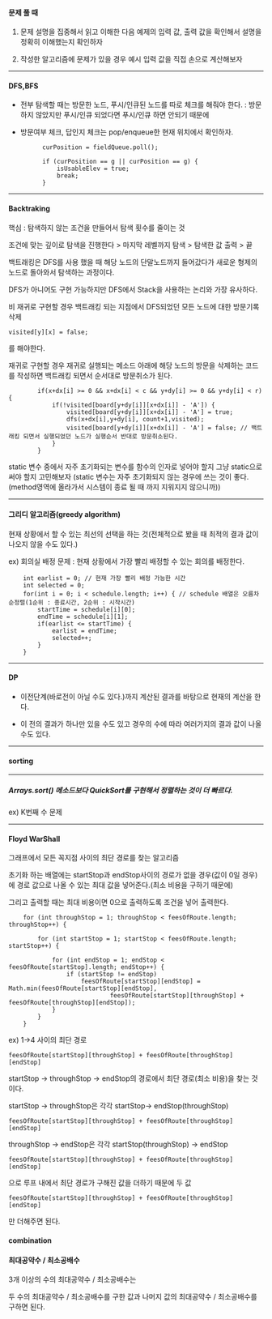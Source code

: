 #### 문제 풀 때

1. 문제 설명을 집중해서 읽고 이해한 다음 예제의 입력 값, 출력 값을 확인해서 설명을 정확히 이해했는지 확인하자

2. 작성한 알고리즘에 문제가 있을 경우 예시 입력 값을 직접 손으로 계산해보자



---

#### DFS,BFS

- 전부 탐색할 때는 방문한 노드, 푸시/인큐된 노드를 따로 체크를 해줘야 한다.
: 방문하지 않았지만 푸시/인큐 되었다면 푸시/인큐 하면 안되기 때문에

- 방문여부 체크, 답인지 체크는 pop/enqueue한 현재 위치에서 확인하자.

			curPosition = fieldQueue.poll();
			
			if (curPosition == g || curPosition == g) {
				isUsableElev = true;
				break;
			}

---

#### Backtraking

핵심 : 탐색하지 않는 조건을 만들어서 탐색 횟수를 줄이는 것

조건에 맞는 깊이로 탐색을 진행한다 > 마지막 레벨까지 탐색 > 탐색한 값 출력 > 끝

백트래킹은 DFS를 사용 했을 때 해당 노드의 단말노드까지 들어갔다가 새로운 형제의 노드로 돌아와서 탐색하는 과정이다.

DFS가 아니어도 구현 가능하지만 DFS에서 Stack을 사용하는 논리와 가장 유사하다.

비 재귀로 구현할 경우 백트래킹 되는 지점에서 DFS되었던 모든 노드에 대한
방문기록 삭제

	visited[y][x] = false;

를 해야한다.

재귀로 구현할 경우 재귀로 실행되는 메소드 아래에 해당 노드의 방문을 삭제하는 코드를 작성하면 백트래킹 되면서 순서대로 방문취소가 된다.

			if(x+dx[i] >= 0 && x+dx[i] < c && y+dy[i] >= 0 && y+dy[i] < r) {
				if(!visited[board[y+dy[i]][x+dx[i]] - 'A']) {
					visited[board[y+dy[i]][x+dx[i]] - 'A'] = true;
					dfs(x+dx[i],y+dy[i], count+1,visited);
					visited[board[y+dy[i]][x+dx[i]] - 'A'] = false; // 백트래킹 되면서 실행되었던 노드가 실행순서 반대로 방문취소된다.
				}
			}
			
static 변수 중에서 자주 초기화되는 변수를 함수의 인자로 넣어야 할지 그냥 static으로 써야 할지 고민해보자
(static 변수는 자주 초기화되지 않는 경우에 쓰는 것이 좋다.(method영역에 올라가서 시스템이 종료 될 때 까지 지워지지 않으니까)) 

---

#### 그리디 알고리즘(greedy algorithm)

현재 상황에서 할 수 있는 최선의 선택을 하는 것(전체적으로 봤을 때 최적의 결과 값이 나오지 않을 수도 있다.)

ex) 회의실 배정 문제 : 현재 상황에서 가장 빨리 배정할 수 있는 회의를 배정한다.

		int earlist = 0; // 현재 가장 빨리 배정 가능한 시간
		int selected = 0;
		for(int i = 0; i < schedule.length; i++) { // schedule 배열은 오름차순정렬(1순위 : 종료시간, 2순위 : 시작시간)
			startTime = schedule[i][0];
			endTime = schedule[i][1];
			if(earlist <= startTime) {
				earlist = endTime;
				selected++;
			}
		}
		
---

#### DP

- 이전단계(바로전이 아닐 수도 있다.)까지 계산된 결과를 바탕으로 현재의 계산을 한다.

- 이 전의 결과가 하나만 있을 수도 있고 경우의 수에 따라 여러가지의 결과 값이 나올 수도 있다.

---

#### sorting


---

##### Arrays.sort() 메소드보다 QuickSort를 구현해서 정렬하는 것이 더 빠르다.

ex) K번째 수 문제

---

#### Floyd WarShall

그래프에서 모든 꼭지점 사이의 최단 경로를 찾는 알고리즘

초기화 하는 배열에는 startStop과 endStop사이의 경로가 없을 경우(값이 0일 경우)에 경로 값으로 나올 수 있는 최대 값을 넣어준다.(최소 비용을 구하기 때문에)

그리고 출력할 때는 최대 비용이면 0으로 출력하도록 조건을 넣어 출력한다.

		for (int throughStop = 1; throughStop < feesOfRoute.length; throughStop++) {

			for (int startStop = 1; startStop < feesOfRoute.length; startStop++) {

				for (int endStop = 1; endStop < feesOfRoute[startStop].length; endStop++) {
					if (startStop != endStop)
						feesOfRoute[startStop][endStop] = Math.min(feesOfRoute[startStop][endStop],
								feesOfRoute[startStop][throughStop] + feesOfRoute[throughStop][endStop]);
				}
			}
		}
		
ex) 1->4 사이의 최단 경로
	
	feesOfRoute[startStop][throughStop] + feesOfRoute[throughStop][endStop]


startStop -> throughStop -> endStop의 경로에서 최단 경로(최소 비용)을 찾는 것이다.

startStop -> throughStop은 각각 startStop-> endStop(throughStop)

	feesOfRoute[startStop][throughStop] + feesOfRoute[throughStop][endStop]

throughStop -> endStop은 각각 startStop(throughStop) -> endStop

	feesOfRoute[startStop][throughStop] + feesOfRoute[throughStop][endStop]

 으로 루프 내에서 최단 경로가 구해진 값을 더하기 때문에 두 값
 
	feesOfRoute[startStop][throughStop] + feesOfRoute[throughStop][endStop] 
 
 만 더해주면 된다.
 
#### combination


 
#### 최대공약수 / 최소공배수
 
3개 이상의 수의 최대공약수 / 최소공배수는

두 수의 최대공약수 / 최소공배수를 구한 값과 나머지 값의 최대공약수 / 최소공배수를 구하면 된다.
 
 